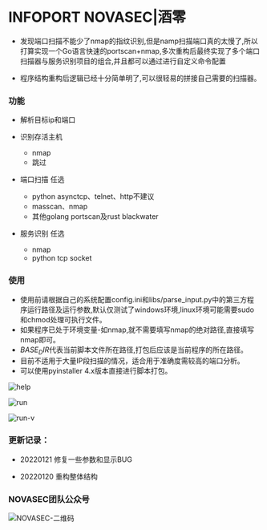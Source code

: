 # INFOPORT  NOVASEC|酒零

* 发现端口扫描不能少了nmap的指纹识别,但是namp扫描端口真的太慢了,所以打算实现一个Go语言快速的portscan+nmap,多次重构后最终实现了多个端口扫描器与服务识别项目的组合,并且都可以通过进行自定义命令配置

* 程序结构重构后逻辑已经十分简单明了,可以很轻易的拼接自己需要的扫描器。

### 功能

* 解析目标ip和端口
* 识别存活主机
  * nmap
  * 跳过 

* 端口扫描 任选
  * python asynctcp、telnet、http不建议
  * masscan、nmap 
  * 其他golang portscan及rust blackwater 


* 服务识别 任选
  * nmap
  * python tcp socket

### 使用

* 使用前请根据自己的系统配置config.ini和libs/parse_input.py中的第三方程序运行路径及运行参数,默认仅测试了windows环境,linux环境可能需要sudo和chmod处理可执行文件。
* 如果程序已处于环境变量-如nmap,就不需要填写nmap的绝对路径,直接填写nmap即可。
* $BASE_DIR$代表当前脚本文件所在路径,打包后应该是当前程序的所在路径。
* 目前不适用于大量IP段扫描的情况，适合用于准确度需较高的端口分析。 
* 可以使用pyinstaller 4.x版本直接进行脚本打包。 


![help](https://user-images.githubusercontent.com/46115146/150475963-224a086e-9183-421f-a808-6c7615364843.png)


![run](https://user-images.githubusercontent.com/46115146/150475950-0e29a307-2068-4f2c-bee5-43ead36cc00e.png)


![run-v](https://user-images.githubusercontent.com/46115146/150475939-d163e3a1-0702-4eae-9706-348a2cb9c9a3.png)


### 更新记录：

* 20220121 修复一些参数和显示BUG

* 20220120 重构整体结构


### NOVASEC团队公众号

![NOVASEC-二维码](https://user-images.githubusercontent.com/46115146/150318610-ad46b4bb-d98e-44c5-ac88-207654f1d3c6.jpg)

